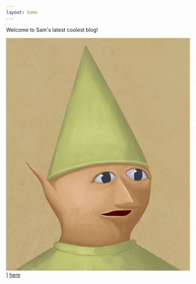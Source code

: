 ```yaml
---
layout: home 
---
```


Welcome to Sam's latest coolest blog!

![Pay tribute to the legendary gnome child](/assets/gnomechild.jpg)
]
[here](freezeen3.github.io/index_rm.html)

